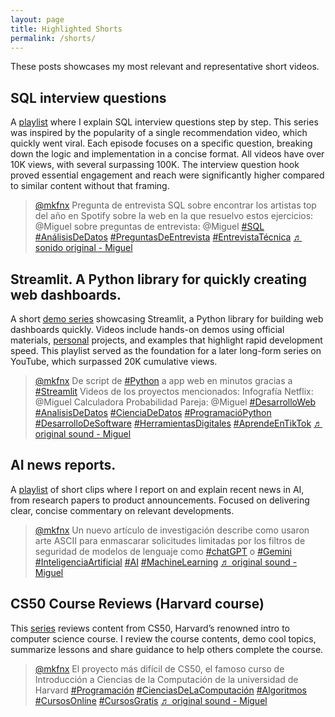 ```yaml
---
layout: page
title: Highlighted Shorts
permalink: /shorts/
---
```


These posts showcases my most relevant and representative short videos.

## SQL interview questions

A [playlist]((https://www.tiktok.com/@mkfnx/playlist/Preguntas%20Entrevista%20SQL-7268431297386367750?is_from_webapp=1&sender_device=pc)) where I explain SQL interview questions step by step. This series was inspired by the popularity of a single recommendation video, which quickly went viral. Each episode focuses on a specific question, breaking down the logic and implementation in a concise format. All videos have over 10K views, with several surpassing 100K. The interview question hook proved essential engagement and reach were significantly higher compared to similar content without that framing.

<blockquote class="tiktok-embed" cite="https://www.tiktok.com/@mkfnx/video/7271002744217996549" data-video-id="7271002744217996549" style="max-width: 605px;min-width: 325px;" > <section> <a target="_blank" title="@mkfnx" href="https://www.tiktok.com/@mkfnx?refer=embed">@mkfnx</a> Pregunta de entrevista SQL sobre encontrar los artistas top del año en Spotify sobre la web en la que resuelvo estos ejercicios: @Miguel  sobre preguntas de entrevista: @Miguel  <a title="SQL" target="_blank" href="https://www.tiktok.com/tag/SQL?refer=embed">#SQL</a> <a title="AnálisisDeDatos" target="_blank" href="https://www.tiktok.com/tag/An%C3%A1lisisDeDatos?refer=embed">#AnálisisDeDatos</a> <a title="PreguntasDeEntrevista" target="_blank" href="https://www.tiktok.com/tag/PreguntasDeEntrevista?refer=embed">#PreguntasDeEntrevista</a> <a title="EntrevistaTécnica" target="_blank" href="https://www.tiktok.com/tag/EntrevistaT%C3%A9cnica?refer=embed">#EntrevistaTécnica</a> <a target="_blank" title="♬ sonido original - Miguel" href="https://www.tiktok.com/music/sonido-original-7271002765017811718?refer=embed">♬ sonido original - Miguel</a> </section> </blockquote> <script async src="https://www.tiktok.com/embed.js"></script>


## Streamlit. A Python library for quickly creating web dashboards.

A short [demo series](https://www.tiktok.com/@mkfnx/playlist/Dashboards%20Web%20con%20Python-7268424976154561285?is_from_webapp=1&sender_device=pc) showcasing Streamlit, a Python library for building web dashboards quickly. Videos include hands-on demos using official materials, [personal](https://share.streamlit.io/user/mkfnx) projects, and examples that highlight rapid development speed. This playlist served as the foundation for a later long-form series on YouTube, which surpassed 20K cumulative views.

<blockquote class="tiktok-embed" cite="https://www.tiktok.com/@mkfnx/video/7252139521242959110" data-video-id="7252139521242959110" style="max-width: 605px;min-width: 325px;" > <section> <a target="_blank" title="@mkfnx" href="https://www.tiktok.com/@mkfnx?refer=embed">@mkfnx</a> De script de <a title="python" target="_blank" href="https://www.tiktok.com/tag/python?refer=embed">#Python</a> a app web en minutos gracias a <a title="streamlit" target="_blank" href="https://www.tiktok.com/tag/streamlit?refer=embed">#Streamlit</a> Videos de los proyectos mencionados: Infografía Netflix: @Miguel  Calculadora Probabilidad Pareja: @Miguel  <a title="desarrolloweb" target="_blank" href="https://www.tiktok.com/tag/desarrolloweb?refer=embed">#DesarrolloWeb</a> <a title="analisisdedatos" target="_blank" href="https://www.tiktok.com/tag/analisisdedatos?refer=embed">#AnalisisDeDatos</a> <a title="cienciadedatos" target="_blank" href="https://www.tiktok.com/tag/cienciadedatos?refer=embed">#CienciaDeDatos</a> <a title="programaciópython" target="_blank" href="https://www.tiktok.com/tag/programaci%C3%B3python?refer=embed">#ProgramacióPython</a> <a title="desarrollodesoftware" target="_blank" href="https://www.tiktok.com/tag/desarrollodesoftware?refer=embed">#DesarrolloDeSoftware</a> <a title="herramientasdigitales" target="_blank" href="https://www.tiktok.com/tag/herramientasdigitales?refer=embed">#HerramientasDigitales</a> <a title="aprendeentiktok" target="_blank" href="https://www.tiktok.com/tag/aprendeentiktok?refer=embed">#AprendeEnTikTok</a> <a target="_blank" title="♬ original sound - Miguel" href="https://www.tiktok.com/music/original-sound-7252139531448158981?refer=embed">♬ original sound - Miguel</a> </section> </blockquote> <script async src="https://www.tiktok.com/embed.js"></script>


## AI news reports.

A [playlist](https://www.tiktok.com/@mkfnx/playlist/Noticias%20IA-7445887255351610118?is_from_webapp=1&sender_device=pc) of short clips where I report on and explain recent news in AI, from research papers to product announcements. Focused on delivering clear, concise commentary on relevant developments.


<blockquote class="tiktok-embed" cite="https://www.tiktok.com/@mkfnx/video/7345231109212376326" data-video-id="7345231109212376326" style="max-width: 605px;min-width: 325px;" > <section> <a target="_blank" title="@mkfnx" href="https://www.tiktok.com/@mkfnx?refer=embed">@mkfnx</a> Un nuevo artículo de investigación describe como usaron arte ASCII para enmascarar solicitudes limitadas por los filtros de seguridad de modelos de lenguaje como <a title="chatgpt" target="_blank" href="https://www.tiktok.com/tag/chatgpt?refer=embed">#chatGPT</a> o <a title="gemini" target="_blank" href="https://www.tiktok.com/tag/gemini?refer=embed">#Gemini</a> <a title="inteligenciaartificial" target="_blank" href="https://www.tiktok.com/tag/inteligenciaartificial?refer=embed">#InteligenciaArtificial</a> <a title="ai" target="_blank" href="https://www.tiktok.com/tag/ai?refer=embed">#AI</a> <a title="machinelearning" target="_blank" href="https://www.tiktok.com/tag/machinelearning?refer=embed">#MachineLearning</a> <a target="_blank" title="♬ original sound - Miguel" href="https://www.tiktok.com/music/original-sound-7345231121375939333?refer=embed">♬ original sound - Miguel</a> </section> </blockquote> <script async src="https://www.tiktok.com/embed.js"></script>


## CS50 Course Reviews (Harvard course)

This [series](https://www.tiktok.com/@mkfnx/playlist/Cursos%20Harvard-7268436223658986246?is_from_webapp=1&sender_device=pc) reviews content from CS50, Harvard’s renowned intro to computer science course. I review the course contents, demo cool topics, summarize lessons and share guidance to help others complete the course.

<blockquote class="tiktok-embed" cite="https://www.tiktok.com/@mkfnx/video/7278136747358178565" data-video-id="7278136747358178565" style="max-width: 605px;min-width: 325px;" > <section> <a target="_blank" title="@mkfnx" href="https://www.tiktok.com/@mkfnx?refer=embed">@mkfnx</a> El proyecto más difícil de CS50, el famoso curso de Introducción a Ciencias de la Computación de la universidad de Harvard <a title="programación" target="_blank" href="https://www.tiktok.com/tag/programaci%C3%B3n?refer=embed">#Programación</a> <a title="cienciasdelacomputación" target="_blank" href="https://www.tiktok.com/tag/cienciasdelacomputaci%C3%B3n?refer=embed">#CienciasDeLaComputación</a> <a title="algoritmos" target="_blank" href="https://www.tiktok.com/tag/algoritmos?refer=embed">#Algoritmos</a> <a title="cursosonline" target="_blank" href="https://www.tiktok.com/tag/cursosonline?refer=embed">#CursosOnline</a> <a title="cursosgratis" target="_blank" href="https://www.tiktok.com/tag/cursosgratis?refer=embed">#CursosGratis</a> <a target="_blank" title="♬ original sound - Miguel" href="https://www.tiktok.com/music/original-sound-7278136770750581509?refer=embed">♬ original sound - Miguel</a> </section> </blockquote> <script async src="https://www.tiktok.com/embed.js"></script>
